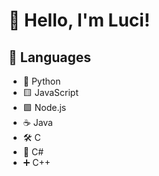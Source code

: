 # 👋 Hello, I'm Luci!

## 🔧 Languages

- 🐍 Python
- 🟨 JavaScript
- 🟩 Node.js
- ☕ Java
- 🛠️ C
- 🔷 C#
- ➕ C++
